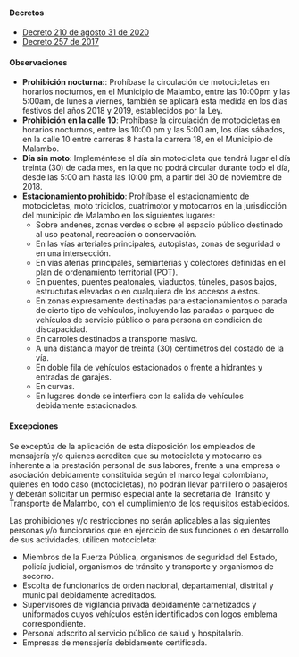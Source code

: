 #### Decretos

- [Decreto 210 de agosto 31 de 2020](https://pyphoy.s3.amazonaws.com/docs/malambo/decreto-210-de-agosto-31-de-2020.pdf)
- [Decreto 257 de 2017]()

#### Observaciones

- **Prohibición nocturna:**: Prohíbase la circulación de motocicletas en horarios nocturnos, en el Municipio de Malambo, entre las 10:00pm y las 5:00am, de lunes a viernes, también se aplicará esta medida en los días festivos del años 2018 y 2019, establecidos por la Ley.
- **Prohibición en la calle 10**: Prohíbase la circulación de motocicletas en horarios nocturnos, entre las 10:00 pm y las 5:00 am, los días sábados, en la calle 10 entre carreras 8 hasta la carrera 18, en el Municipio de Malambo.
- **Día sin moto**: Impleméntese el día sin motocicleta que tendrá lugar el día treinta (30) de cada mes, en la que no podrá circular durante todo el día, desde las 5:00 am hasta las 10:00 pm, a partir del 30 de noviembre de 2018.
- **Estacionamiento prohibido**: Prohíbase el estacionamiento de motocicletas, moto triciclos, cuatrimotor y motocarros en la jurisdicción del municipio de Malambo en los siguientes lugares:
  - Sobre andenes, zonas verdes o sobre el espacio público destinado al uso peatonal, recreación o conservación.
  - En las vías arteriales principales, autopistas, zonas de seguridad o en una intersección.
  - En vías aterias principales, semiarterias y colectores definidas en el plan de ordenamiento territorial (POT).
  - En puentes, puentes peatonales, viaductos, túneles, pasos bajos, estructutas elevadas o en cualquiera de los accesos a estos.
  - En zonas expresamente destinadas para estacionamientos o parada de cierto tipo de vehículos, incluyendo las paradas o parqueo de vehículos de servicio público o para persona en condicion de discapacidad.
  - En carroles destinados a transporte masivo.
  - A una distancia mayor de treinta (30) centimetros del costado de la vía.
  - En doble fila de vehículos estacionados o frente a hidrantes y entradas de garajes.
  - En curvas.
  - En lugares donde se interfiera con la salida de vehículos debidamente estacionados.

#### Excepciones

Se exceptúa de la aplicación de esta disposición los empleados de mensajería y/o quienes acrediten que su motocicleta y motocarro es inherente a la prestación personal de sus labores, frente a una empresa o asociación debidamente constituida según el marco legal colombiano, quienes en todo caso (motocicletas), no podrán llevar parrillero o pasajeros y deberán solicitar un permiso especial ante la secretaría de Tránsito y Transporte de Malambo, con el cumplimiento de los requisitos establecidos.

Las prohibiciones y/o restricciones no serán aplicables a las siguientes personas y/o funcionarios que en ejercicio de sus funciones o en desarrollo de sus actividades, utilicen motocicleta:

- Miembros de la Fuerza Pública, organismos de seguridad del Estado, policía judicial, organismos de tránsito y transporte y organismos de socorro.
- Escolta de funcionarios de orden nacional, departamental, distrital y municipal debidamente acreditados.
- Supervisores de vigilancia privada debidamente carnetizados y uniformados cuyos vehículos estén identificados con logos emblema correspondiente.
- Personal adscrito al servicio público de salud y hospitalario.
- Empresas de mensajería debidamente certificada.
